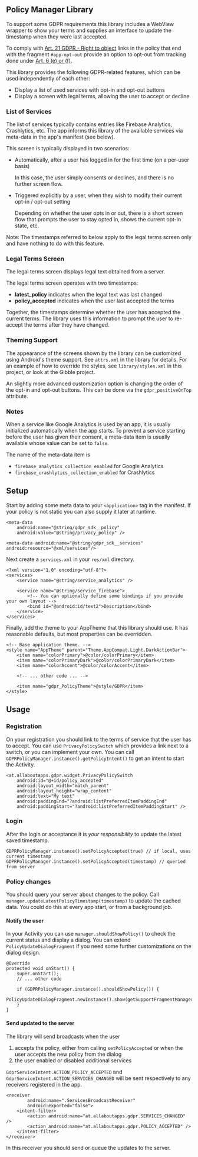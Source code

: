 ## Policy Manager Library

To support some GDPR requirements this library includes a WebView wrapper to show your terms and supplies an interface to update the timestamp when they were last accepted.

To comply with [Art. 21 GDPR - Right to object](https://gdpr-info.eu/art-21-gdpr/) links in the policy that end with the fragment `#app-opt-out` provide an option to opt-out from tracking done under [Art. 6 (e) or (f)](https://gdpr-info.eu/art-6-gdpr/).

This library provides the following GDPR-related features, which can be used independently of each other:
- Display a list of used services with opt-in and opt-out buttons
- Display a screen with legal terms, allowing the user to accept or decline

### List of Services

The list of services typically contains entries like Firebase Analytics, Crashlytics, etc. The app informs this library of the available services via meta-data in the app's manifest (see below). 

This screen is typically displayed in two scenarios:

 - Automatically, after a user has logged in for the first time (on a per-user basis)

   In this case, the user simply consents or declines, and there is no further screen flow.
 - Triggered explicitly by a user, when they wish to modify their current opt-in / opt-out setting

   Depending on whether the user opts in or out, there is a short screen flow that prompts the user to stay opted in, shows the current opt-in state, etc.

Note: The timestamps referred to below apply to the legal terms screen only and have nothing to do with this feature.

### Legal Terms Screen

The legal terms screen displays legal text obtained from a server.

The legal terms screen operates with two timestamps:

- **latest_policy** indicates when the legal text was last changed
- **policy_accepted** indicates when the user last accepted the terms

Together, the timestamps determine whether the user has accepted the current terms. The library uses this information to prompt the user to re-accept the terms after they have changed.

### Theming Support

The appearance of the screens shown by the library can be customized using Android's theme support. See `attrs.xml` in the library for details. For an example of how to 
override the styles, see `library/styles.xml` in this project, or look at the Gibble project. 

An slightly more advanced customization option is changing the order of the opt-in and opt-out buttons. This can be done via the `gdpr_positiveOnTop` attribute.

### Notes

When a service like Google Analytics is used by an app, it is usually initialized automatically when the app starts. To prevent a service starting before the user has given their 
consent, a meta-data item is usually available whose value can be set to `false`.

The name of the meta-data item is
- `firebase_analytics_collection_enabled` for Google Analytics
- `firebase_crashlytics_collection_enabled` for Crashlytics

## Setup

Start by adding some meta data to your `<application>` tag in the manifest. If your policy is not static you can also supply it later at runtime.

    <meta-data
        android:name="@string/gdpr_sdk__policy"
        android:value="@string/privacy_policy" />

    <meta-data android:name="@string/gdpr_sdk__services" android:resource="@xml/services"/>

Next create a `services.xml` in your `res/xml` directory.

    <?xml version="1.0" encoding="utf-8"?>
    <services>
        <service name="@string/service_analytics" />

        <service name="@string/service_firebase">
            <!-- You can optionally define some bindings if you provide your own layout -->
            <bind id="@android:id/text2">Description</bind>
        </service>
    </services>

Finally, add the theme to your AppTheme that this library should use. It has reasonable defaults, but most properties can be overridden.

    <!-- Base application theme. -->
    <style name="AppTheme" parent="Theme.AppCompat.Light.DarkActionBar">
        <item name="colorPrimary">@color/colorPrimary</item>
        <item name="colorPrimaryDark">@color/colorPrimaryDark</item>
        <item name="colorAccent">@color/colorAccent</item>

        <!-- ... other code ... -->

        <item name="gdpr_PolicyTheme">@style/GDPR</item>
    </style>

## Usage

### Registration

On your registration you should link to the terms of service that the user has to accept. You can use `PrivacyPolicySwitch` which provides a link next to a switch, or you can implement your own.
You can call `GDPRPolicyManager.instance().getPolicyIntent()` to get an intent to start the Activity.

    <at.allaboutapps.gdpr.widget.PrivacyPolicySwitch
        android:id="@+id/policy_accepted"
        android:layout_width="match_parent"
        android:layout_height="wrap_content"
        android:text="My text"
        android:paddingEnd="?android:listPreferredItemPaddingEnd"
        android:paddingStart="?android:listPreferredItemPaddingStart" />

### Login

After the login or acceptance it is _your responsibility_ to update the latest saved timestamp.

    GDPRPolicyManager.instance().setPolicyAccepted(true) // if local, uses current timestamp
    GDPRPolicyManager.instance().setPolicyAccepted(timestamp) // queried from server

### Policy changes

You should query your server about changes to the policy. Call `manager.updateLatestPolicyTimestamp(timestamp)` to update the cached data. You could do this at every app start, or from a background job.

#### Notify the user

In your Activity you can use `manager.shouldShowPolicy()` to check the current status and display a dialog.
You can extend `PolicyUpdateDialogFragment` if you need some further customizations on the dialog design.

    @Override
    protected void onStart() {
        super.onStart();
        // ... other code

        if (GDPRPolicyManager.instance().shouldShowPolicy()) {
            PolicyUpdateDialogFragment.newInstance().show(getSupportFragmentManager());
        }
    }

#### Send updated to the server

The library will send broadcasts when the user

1. accepts the policy, either from calling `setPolicyAccepted` or when the user accepts the new policy from the dialog
2. the user enabled or disabled additional services

`GdprServiceIntent.ACTION_POLICY_ACCEPTED` and `GdprServiceIntent.ACTION_SERVICES_CHANGED` will be sent respectively to any receivers registered in the app.

    <receiver
            android:name=".ServicesBroadcastReceiver"
            android:exported="false">
        <intent-filter>
            <action android:name="at.allaboutapps.gdpr.SERVICES_CHANGED" />
            <action android:name="at.allaboutapps.gdpr.POLICY_ACCEPTED" />
        </intent-filter>
    </receiver>

In this receiver you should send or queue the updates to the server.
